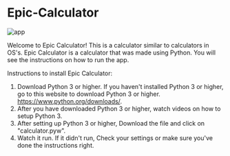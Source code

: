 # Epic-Calculator
![app](https://user-images.githubusercontent.com/108637656/197318838-2c456646-2e5c-4150-becf-45ef5dc989ac.jpg)

Welcome to Epic Calculator! This is a calculator similar to calculators in OS's.
Epic Calculator is a calculator that was made using Python. You will see the instructions on how to run the app.

Instructions to install Epic Calculator:
1. Download Python 3 or higher. If you haven't installed Python 3 or higher, go to this website to download Python 3 or higher. https://www.python.org/downloads/.
2. After you have downloaded Python 3 or higher, watch videos on how to setup Python 3.
3. After setting up Python 3 or higher, Download the file and click on "calculator.pyw".
4. Watch it run. If it didn't run, Check your settings or make sure you've done the instructions right.
